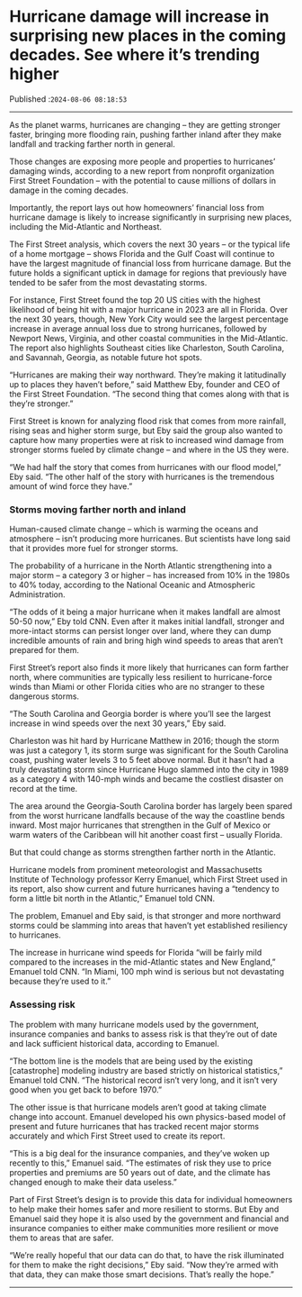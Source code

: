 # Hurricane damage will increase in surprising new places in the coming decades. See where it’s trending higher

Published :`2024-08-06 08:18:53`

---

As the planet warms, hurricanes are changing – they are getting stronger faster, bringing more flooding rain, pushing farther inland after they make landfall and tracking farther north in general.

Those changes are exposing more people and properties to hurricanes’ damaging winds, according to a new report from nonprofit organization First Street Foundation – with the potential to cause millions of dollars in damage in the coming decades.

Importantly, the report lays out how homeowners’ financial loss from hurricane damage is likely to increase significantly in surprising new places, including the Mid-Atlantic and Northeast.

The First Street analysis, which covers the next 30 years – or the typical life of a home mortgage – shows Florida and the Gulf Coast will continue to have the largest magnitude of financial loss from hurricane damage. But the future holds a significant uptick in damage for regions that previously have tended to be safer from the most devastating storms.

For instance, First Street found the top 20 US cities with the highest likelihood of being hit with a major hurricane in 2023 are all in Florida. Over the next 30 years, though, New York City would see the largest percentage increase in average annual loss due to strong hurricanes, followed by Newport News, Virginia, and other coastal communities in the Mid-Atlantic. The report also highlights Southeast cities like Charleston, South Carolina, and Savannah, Georgia, as notable future hot spots.

“Hurricanes are making their way northward. They’re making it latitudinally up to places they haven’t before,” said Matthew Eby, founder and CEO of the First Street Foundation. “The second thing that comes along with that is they’re stronger.”

First Street is known for analyzing flood risk that comes from more rainfall, rising seas and higher storm surge, but Eby said the group also wanted to capture how many properties were at risk to increased wind damage from stronger storms fueled by climate change – and where in the US they were.

“We had half the story that comes from hurricanes with our flood model,” Eby said. “The other half of the story with hurricanes is the tremendous amount of wind force they have.”

### Storms moving farther north and inland

Human-caused climate change – which is warming the oceans and atmosphere – isn’t producing more hurricanes. But scientists have long said that it provides more fuel for stronger storms.

The probability of a hurricane in the North Atlantic strengthening into a major storm – a category 3 or higher – has increased from 10% in the 1980s to 40% today, according to the National Oceanic and Atmospheric Administration.

“The odds of it being a major hurricane when it makes landfall are almost 50-50 now,” Eby told CNN. Even after it makes initial landfall, stronger and more-intact storms can persist longer over land, where they can dump incredible amounts of rain and bring high wind speeds to areas that aren’t prepared for them.

First Street’s report also finds it more likely that hurricanes can form farther north, where communities are typically less resilient to hurricane-force winds than Miami or other Florida cities who are no stranger to these dangerous storms.

“The South Carolina and Georgia border is where you’ll see the largest increase in wind speeds over the next 30 years,” Eby said.

Charleston was hit hard by Hurricane Matthew in 2016; though the storm was just a category 1, its storm surge was significant for the South Carolina coast, pushing water levels 3 to 5 feet above normal. But it hasn’t had a truly devastating storm since Hurricane Hugo slammed into the city in 1989 as a category 4 with 140-mph winds and became the costliest disaster on record at the time.

The area around the Georgia-South Carolina border has largely been spared from the worst hurricane landfalls because of the way the coastline bends inward. Most major hurricanes that strengthen in the Gulf of Mexico or warm waters of the Caribbean will hit another coast first – usually Florida.

But that could change as storms strengthen farther north in the Atlantic.

Hurricane models from prominent meteorologist and Massachusetts Institute of Technology professor Kerry Emanuel, which First Street used in its report, also show current and future hurricanes having a “tendency to form a little bit north in the Atlantic,” Emanuel told CNN.

The problem, Emanuel and Eby said, is that stronger and more northward storms could be slamming into areas that haven’t yet established resiliency to hurricanes.

The increase in hurricane wind speeds for Florida “will be fairly mild compared to the increases in the mid-Atlantic states and New England,” Emanuel told CNN. “In Miami, 100 mph wind is serious but not devastating because they’re used to it.”

### Assessing risk

The problem with many hurricane models used by the government, insurance companies and banks to assess risk is that they’re out of date and lack sufficient historical data, according to Emanuel.

“The bottom line is the models that are being used by the existing [catastrophe] modeling industry are based strictly on historical statistics,” Emanuel told CNN. “The historical record isn’t very long, and it isn’t very good when you get back to before 1970.”

The other issue is that hurricane models aren’t good at taking climate change into account. Emanuel developed his own physics-based model of present and future hurricanes that has tracked recent major storms accurately and which First Street used to create its report.

“This is a big deal for the insurance companies, and they’ve woken up recently to this,” Emanuel said. “The estimates of risk they use to price properties and premiums are 50 years out of date, and the climate has changed enough to make their data useless.”

Part of First Street’s design is to provide this data for individual homeowners to help make their homes safer and more resilient to storms. But Eby and Emanuel said they hope it is also used by the government and financial and insurance companies to either make communities more resilient or move them to areas that are safer.

“We’re really hopeful that our data can do that, to have the risk illuminated for them to make the right decisions,” Eby said. “Now they’re armed with that data, they can make those smart decisions. That’s really the hope.”

---

